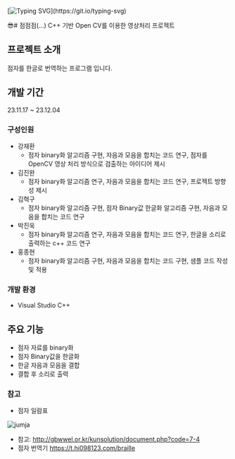 [![Typing SVG](https://readme-typing-svg.demolab.com?font=Fira+Code&pause=1000&color=0B7627&background=FFFFFF00&center=true&vCenter=true&random=false&width=800&lines=%EC%A0%90.+%EC%A0%90.+%EC%A0%90.)](https://git.io/typing-svg)

😎# 점점점(...)
C++ 기반 Open CV를 이용한 영상처리 프로젝트 

## 프로젝트 소개
점자를 한글로 번역하는 프로그램 입니다.

## 개발 기간 
23.11.17 ~ 23.12.04


### 구성인원
- 강재환
  - 점자 binary화 알고리즘 구현, 자음과 모음을 합치는 코드 연구, 점자를 OpenCV 영상 처리 방식으로 검출하는 아이디어 제시
- 김진완
  - 점자 binary화 알고리즘 연구, 자음과 모음을 합치는 코드 연구, 프로젝트 방향성 제시
- 김혁구
  - 점자 binary화 알고리즘 구현, 점자 Binary값 한글화 알고리즘 구현, 자음과 모음을 합치는 코드 연구
- 박진욱
  - 점자 binary화 알고리즘 연구, 자음과 모음을 합치는 코드 연구, 한글을 소리로 출력하는 c++ 코드 연구
- 홍종현
  - 점자 binary화 알고리즘 구현, 자음과 모음을 합치는 코드 구현, 샘플 코드 작성 및 적용 

### 개발 환경
- Visual Studio C++

## 주요 기능
- 점자 자료를 binary화
- 점자 Binary값을 한글화
- 한글 자음과 모음을 결합
- 결합 후 소리로 출력

### 참고
- 점자 일람표
  
![jumja](https://github.com/myreporthjh/braille_pjt/assets/24414939/f91a5bbf-fafd-436c-9e0b-59ea4691bf8c)

  - 참고: http://gbwwel.or.kr/kunsolution/document.php?code=7-4
- 점자 번역기
https://t.hi098123.com/braille
